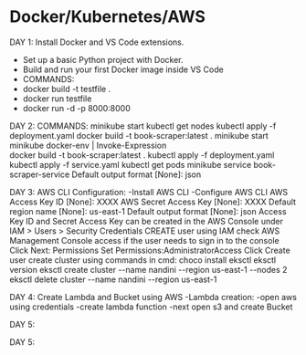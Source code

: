 # Docker/Kubernetes/AWS
DAY 1:
Install Docker and VS Code extensions.
- Set up a basic Python project with Docker.
- Build and run your first Docker image inside VS Code
- COMMANDS:
- docker build -t testfile .
- docker run testfile
- docker run -d -p 8000:8000



DAY 2:
COMMANDS:
minikube start
kubectl get nodes
kubectl apply -f deployment.yaml
docker build -t book-scraper:latest .
minikube start
minikube docker-env | Invoke-Expression  
docker build -t book-scraper:latest .
kubectl apply -f deployment.yaml
kubectl apply -f service.yaml
kubectl get pods
minikube service book-scraper-service 
Default output format [None]: json



DAY 3:
AWS CLI Configuration:
-Install AWS CLI
-Configure AWS CLI
AWS Access Key ID [None]: XXXX
AWS Secret Access Key [None]: XXXX
Default region name [None]:  us-east-1
Default output format [None]: json
Access Key ID and Secret Access Key can be created in the AWS Console under IAM > Users > Security Credentials
CREATE user using IAM
check AWS Management Console access if the user needs to sign in to the console
Click Next: Permissions
Set Permissions:AdministratorAccess
Click Create user
create cluster using commands in cmd:
choco install eksctl
eksctl version
eksctl create cluster --name nandini --region us-east-1 --nodes 2
eksctl delete cluster --name nandini --region us-east-1


DAY 4:
Create Lambda and Bucket using AWS
-Lambda creation:
-open aws using credentials
-create lambda function 
-next open s3 and create Bucket



DAY 5:




DAY 5:





